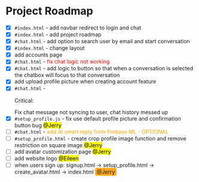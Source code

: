 ---
---

# Project Roadmap

- [x] `#index.html` - add navbar redirect to login and chat
- [x] `#index.html` - add project roadmap
- [x] `#chat.html` - add option to search user by email and start conversation
- [x] `#index.html` - change layout
- [x] add accounts page
- [x] `#chat.html` - <span style="color:red;">fix chat logic not working</span>
- [x] `#chat.html` - add logic to button so that when a conversation is selected the chatbox will focus to that conversation
- [x] add upload profile picture when creating account feature
- [x] `#chat.html` - <p style="colour: red;">Critical:</p> Fix chat message not syncing to user, chat history messed up
- [x] `#setup_profile.js` - fix use default profile picture and confirmation button bug <mark>@Jerry</mark>
- [ ] `#chat.html` - <span style="color: orange">add AI smart reply from firebase ML - OPTIONAL</span>
- [ ] `#setup_profile.html` - create crop profile image function and remove restriction on square image <mark>@Jerry</mark>
- [ ] add avatar customization page <mark>@Jerry</mark>
- [ ] add website logo <mark>@Eileen</mark>
- [ ] when users sign up: signup.html -> setup_profile.html -> create_avatar.html -> index.html <span style="background-color: #FFA81F; padding: 2px 4px; border-radius: 4px">@Jerry</span>